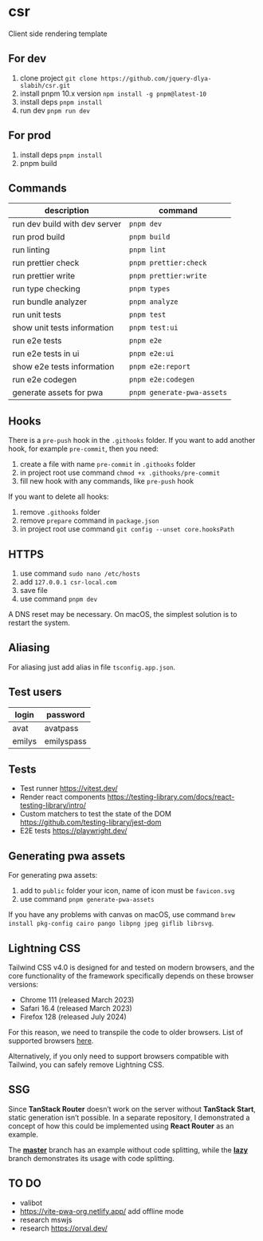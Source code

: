 # csr

Client side rendering template

## For dev

1. clone project `git clone https://github.com/jquery-dlya-slabih/csr.git`
2. install pnpm 10.x version `npm install -g pnpm@latest-10`
3. install deps `pnpm install`
4. run dev `pnpm run dev`

## For prod

1. install deps `pnpm install`
2. pnpm build

## Commands

| description                   | command                    |
| ----------------------------- | -------------------------- |
| run dev build with dev server | `pnpm dev`                 |
| run prod build                | `pnpm build`               |
| run linting                   | `pnpm lint`                |
| run prettier check            | `pnpm prettier:check`      |
| run prettier write            | `pnpm prettier:write`      |
| run type checking             | `pnpm types`               |
| run bundle analyzer           | `pnpm analyze`             |
| run unit tests                | `pnpm test`                |
| show unit tests information   | `pnpm test:ui`             |
| run e2e tests                 | `pnpm e2e`                 |
| run e2e tests in ui           | `pnpm e2e:ui`              |
| show e2e tests information    | `pnpm e2e:report`          |
| run e2e codegen               | `pnpm e2e:codegen`         |
| generate assets for pwa       | `pnpm generate-pwa-assets` |

## Hooks

There is a `pre-push` hook in the `.githooks` folder. If you want to add another hook, for example `pre-commit`, then you need:

1. create a file with name `pre-commit` in `.githooks` folder
2. in project root use command `chmod +x .githooks/pre-commit`
3. fill new hook with any commands, like `pre-push` hook

If you want to delete all hooks:

1. remove `.githooks` folder
2. remove `prepare` command in `package.json`
3. in project root use command `git config --unset core.hooksPath`

## HTTPS

1. use command `sudo nano /etc/hosts`
2. add `127.0.0.1 csr-local.com`
3. save file
4. use command `pnpm dev`

A DNS reset may be necessary. On macOS, the simplest solution is to restart the system.

## Aliasing

For aliasing just add alias in file `tsconfig.app.json`.

## Test users

| login  | password   |
| ------ | ---------- |
| avat   | avatpass   |
| emilys | emilyspass |

## Tests

- Test runner https://vitest.dev/
- Render react components https://testing-library.com/docs/react-testing-library/intro/
- Custom matchers to test the state of the DOM https://github.com/testing-library/jest-dom
- E2E tests https://playwright.dev/

## Generating pwa assets

For generating pwa assets:

1. add to `public` folder your icon, name of icon must be `favicon.svg`
2. use command `pnpm generate-pwa-assets`

If you have any problems with canvas on macOS, use command `brew install pkg-config cairo pango libpng jpeg giflib librsvg`.

## Lightning CSS

Tailwind CSS v4.0 is designed for and tested on modern browsers, and the core functionality of the framework
specifically depends on these browser versions:

- Chrome 111 (released March 2023)
- Safari 16.4 (released March 2023)
- Firefox 128 (released July 2024)

For this reason, we need to transpile the code to older browsers. List of supported browsers
[here](https://browserslist.dev/?q=ZGVmYXVsdHMgYW5kIGZ1bGx5IHN1cHBvcnRzIGVzNi1tb2R1bGU%3D).

Alternatively, if you only need to support browsers compatible with Tailwind, you can safely remove Lightning CSS.

## SSG

Since **TanStack Router** doesn’t work on the server without **TanStack Start**, static generation isn’t possible.
In a separate repository, I demonstrated a concept of how this could be implemented using **React Router** as an example.

The **[master](https://github.com/jquery-dlya-slabih/ssg-example)** branch has an example without code splitting, while
the **[lazy](https://github.com/jquery-dlya-slabih/ssg-example/tree/lazy)** branch demonstrates its usage with code splitting.

## TO DO

- valibot
- https://vite-pwa-org.netlify.app/ add offline mode
- research mswjs
- research https://orval.dev/
